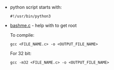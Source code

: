 <ul>
  <li> python script starts with:
    <pre><code>#!/usr/bin/python3</code></pre>
  <li> <ins>bashme.c</ins> - help with to get root
    <p> To compile:
      <pre><code>gcc &lt;FILE_NAME.c> -o &lt;OUTPUT_FILE_NAME></code></pre>
    <p> For 32 bit:
      <pre><code>gcc -m32 &lt;FILE_NAME.c> -o &lt;OUTPUT_FILE_NAME></code></pre>
</ul>
